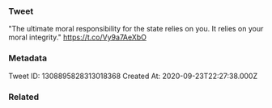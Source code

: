 ### Tweet
"The ultimate moral responsibility for the state relies on you. It relies on your moral integrity." https://t.co/Vy9a7AeXbO

### Metadata
Tweet ID: 1308895828313018368
Created At: 2020-09-23T22:27:38.000Z

### Related

